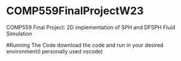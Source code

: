 # COMP559FinalProjectW23
COMP559 Final Project: 2D implementation of SPH and DFSPH Fluid Simulation

#Running The Code
download the code and run in your desired environment(I personally used vscode)

